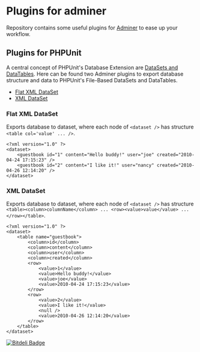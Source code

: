 # Plugins for adminer

Repository contains some useful plugins for [Adminer](http://adminer.cz/) to ease up your workflow.

## Plugins for PHPUnit

A central concept of PHPUnit's Database Extension are [DataSets and DataTables](http://phpunit.de/manual/current/en/database.html#database.available-implementations). Here can be found two Adminer plugins to export database structure and data to PHPUnit's File-Based DataSets and DataTables.

- [Flat XML DataSet](#flat-xml-dataset)
- [XML DataSet](#xml-dataset)
 

### Flat XML DataSet
Exports database to dataset, where each node of `<dataset />` has structure `<table col='value' ... />`.
```
<?xml version="1.0" ?>
<dataset>
    <guestbook id="1" content="Hello buddy!" user="joe" created="2010-04-24 17:15:23" />
    <guestbook id="2" content="I like it!" user="nancy" created="2010-04-26 12:14:20" />
</dataset>
```

### XML DataSet
Exports database to dataset, where each node of `<dataset />` has structure `<table><column>columnName</column> ... <row><value>value</value> ... </row></table>`.
```
<?xml version="1.0" ?>
<dataset>
    <table name="guestbook">
        <column>id</column>
        <column>content</column>
        <column>user</column>
        <column>created</column>
        <row>
            <value>1</value>
            <value>Hello buddy!</value>
            <value>joe</value>
            <value>2010-04-24 17:15:23</value>
        </row>
        <row>
            <value>2</value>
            <value>I like it!</value>
            <null />
            <value>2010-04-26 12:14:20</value>
        </row>
    </table>
</dataset>
```

[![Bitdeli Badge](https://d2weczhvl823v0.cloudfront.net/Gobie/adminer-plugins/trend.png)](https://bitdeli.com/free "Bitdeli Badge")

